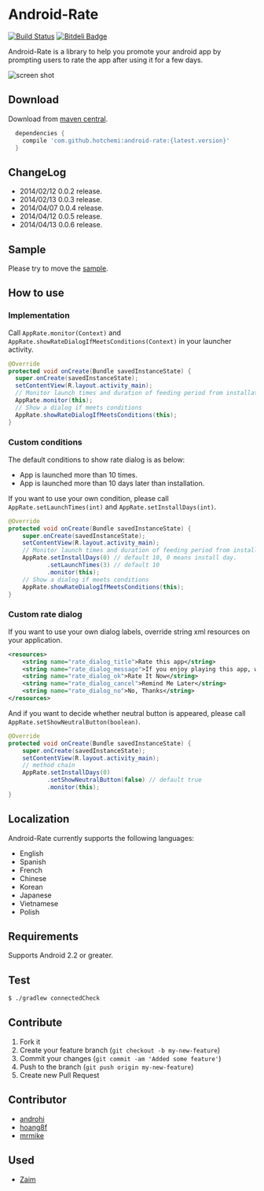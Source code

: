 Android-Rate
============

[![Build Status](https://travis-ci.org/hotchemi/Android-Rate.png?branch=master)](https://travis-ci.org/hotchemi/Android-Rate)
[![Bitdeli Badge](https://d2weczhvl823v0.cloudfront.net/hotchemi/android-rate/trend.png)](https://bitdeli.com/free "Bitdeli Badge")

Android-Rate is a library to help you promote your android app by prompting users to rate the app after using it for a few days.

![screen shot](http://f.st-hatena.com/images/fotolife/h/hotchemi/20140408/20140408114402.png)

## Download

Download from [maven central](http://search.maven.org/#browse%7C-2029320689).

```groovy
  dependencies {
    compile 'com.github.hotchemi:android-rate:{latest.version}'
  }
```

## ChangeLog

- 2014/02/12 0.0.2 release.
- 2014/02/13 0.0.3 release.
- 2014/04/07 0.0.4 release.
- 2014/04/12 0.0.5 release.
- 2014/04/13 0.0.6 release.

## Sample

Please try to move the [sample](https://github.com/hotchemi/Android-Rate/tree/master/sample/).

## How to use

### Implementation

Call `AppRate.monitor(Context)` and `AppRate.showRateDialogIfMeetsConditions(Context)` in your launcher activity.

```java
@Override
protected void onCreate(Bundle savedInstanceState) {
  super.onCreate(savedInstanceState);
  setContentView(R.layout.activity_main);
  // Monitor launch times and duration of feeding period from installation
  AppRate.monitor(this);
  // Show a dialog if meets conditions
  AppRate.showRateDialogIfMeetsConditions(this);
}
```

### Custom conditions

The default conditions to show rate dialog is as below:

* App is launched more than 10 times.
* App is launched more than 10 days later than installation.

If you want to use your own condition, please call `AppRate.setLaunchTimes(int)` and `AppRate.setInstallDays(int)`.

```java
@Override
protected void onCreate(Bundle savedInstanceState) {
    super.onCreate(savedInstanceState);
    setContentView(R.layout.activity_main);
    // Monitor launch times and duration of feeding period from installation
    AppRate.setInstallDays(0) // default 10, 0 means install day.
           .setLaunchTimes(3) // default 10
           .monitor(this);
    // Show a dialog if meets conditions
    AppRate.showRateDialogIfMeetsConditions(this);
}
```

### Custom rate dialog

If you want to use your own dialog labels, override string xml resources on your application.

```xml
<resources>
    <string name="rate_dialog_title">Rate this app</string>
    <string name="rate_dialog_message">If you enjoy playing this app, would you mind taking a moment to rate it? It won\'t take more than a minute. Thanks for your support!</string>
    <string name="rate_dialog_ok">Rate It Now</string>
    <string name="rate_dialog_cancel">Remind Me Later</string>
    <string name="rate_dialog_no">No, Thanks</string>
</resources>
```
And if you want to decide whether neutral button is appeared, please call `AppRate.setShowNeutralButton(boolean)`.

```java
@Override
protected void onCreate(Bundle savedInstanceState) {
    super.onCreate(savedInstanceState);
    setContentView(R.layout.activity_main);
    // method chain
    AppRate.setInstallDays(0)
           .setShowNeutralButton(false) // default true
           .monitor(this);
}
```

## Localization

Android-Rate currently supports the following languages:

- English
- Spanish
- French
- Chinese
- Korean
- Japanese
- Vietnamese
- Polish

## Requirements

Supports Android 2.2 or greater.

## Test

```sh
$ ./gradlew connectedCheck
```

## Contribute

1. Fork it
2. Create your feature branch (`git checkout -b my-new-feature`)
3. Commit your changes (`git commit -am 'Added some feature'`)
4. Push to the branch (`git push origin my-new-feature`)
5. Create new Pull Request

## Contributor

- [androhi](https://github.com/androhi)
- [hoang8f](https://github.com/hoang8f)
- [mrmike](https://github.com/mrmike)

## Used

- [Zaim](https://play.google.com/store/apps/details?id=net.zaim.android)